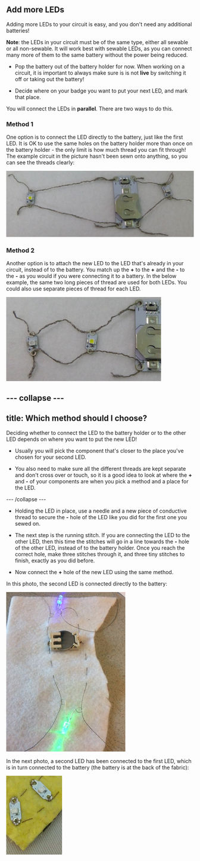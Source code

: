 ## Add more LEDs

Adding more LEDs to your circuit is easy, and you don't need any additional batteries!
 
**Note**: the LEDs in your circuit must be of the same type, either all sewable or all non-sewable. It will work best with sewable LEDs, as you can connect many more of them to the same battery without the power being reduced.
 
+ Pop the battery out of the battery holder for now. When working on a circuit, it is important to always make sure is is not **live** by switching it off or taking out the battery!

+ Decide where on your badge you want to put your next LED, and mark that place.

You will connect the LEDs in **parallel**. There are two ways to do this.

### Method 1

One option is to connect the LED directly to the battery, just like the first LED. It is OK to use the same holes on the battery holder more than once on the battery holder - the only limit is how much thread you can fit through! The example circuit in the picture hasn't been sewn onto anything, so you can see the threads clearly:

![](images/more_leds_separate.png)

### Method 2

Another option is to attach the new LED to the LED that's already in your circuit, instead of to the battery. You match up the **+** to the **+** and the **-** to the **-** as you would if you were connecting it to a battery. In the below example, the same two long pieces of thread are used for both LEDs. You could also use separate pieces of thread for each LED.

![](images/more_leds_extended.png)
 
--- collapse ---
---
title: Which method should I choose?
---

Deciding whether to connect the LED to the battery holder or to the other LED depends on where you want to put the new LED! 

+ Usually you will pick the component that's closer to the place you've chosen for your second LED.

+ You also need to make sure all the different threads are kept separate and don't cross over or touch, so it is a good idea to look at where the **+** and **-** of your components are when you pick a method and a place for the LED.

--- /collapse ---

+ Holding the LED in place, use a needle and a new piece of conductive thread to secure the **-** hole of the LED like you did for the first one you sewed on.

+ The next step is the running stitch. If you are connecting the LED to the other LED, then this time the stitches will go in a line towards the **-** hole of the other LED, instead of to the battery holder. Once you reach the correct hole, make three stitches through it, and three tiny stitches to finish, exactly as you did before.

+ Now connect the **+** hole of the new LED using the same method.

In this photo, the second LED is connected directly to the battery:

![](images/second_led.JPG)

In the next photo, a second LED has been connected to the first LED, which is in turn connected to the battery (the battery is at the back of the fabric):

![](images/second_led2.png)
